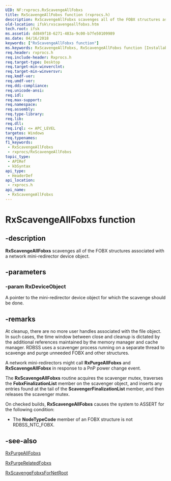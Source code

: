 ```yaml
---
UID: NF:rxprocs.RxScavengeAllFobxs
title: RxScavengeAllFobxs function (rxprocs.h)
description: RxScavengeAllFobxs scavenges all of the FOBX structures associated with a network mini-redirector device object.
old-location: ifsk\rxscavengeallfobxs.htm
tech.root: ifsk
ms.assetid: dd849f18-6271-483a-9c00-b7fe50109989
ms.date: 04/16/2018
keywords: ["RxScavengeAllFobxs function"]
ms.keywords: RxScavengeAllFobxs, RxScavengeAllFobxs function [Installable File System Drivers], ifsk.rxscavengeallfobxs, rxprocs/RxScavengeAllFobxs, rxref_d983b334-0cc7-42ab-abc7-79f1bc0876cd.xml
req.header: rxprocs.h
req.include-header: Rxprocs.h
req.target-type: Desktop
req.target-min-winverclnt: 
req.target-min-winversvr: 
req.kmdf-ver: 
req.umdf-ver: 
req.ddi-compliance: 
req.unicode-ansi: 
req.idl: 
req.max-support: 
req.namespace: 
req.assembly: 
req.type-library: 
req.lib: 
req.dll: 
req.irql: <= APC_LEVEL
targetos: Windows
req.typenames: 
f1_keywords:
 - RxScavengeAllFobxs
 - rxprocs/RxScavengeAllFobxs
topic_type:
 - APIRef
 - kbSyntax
api_type:
 - HeaderDef
api_location:
 - rxprocs.h
api_name:
 - RxScavengeAllFobxs
---
```


# RxScavengeAllFobxs function


## -description

<b>RxScavengeAllFobxs</b> scavenges all of the FOBX structures associated with a network mini-redirector device object.

## -parameters

### -param RxDeviceObject

A pointer to the mini-redirector device object for which the scavenge should be done.

## -remarks

At cleanup, there are no more user handles associated with the file object. In such cases, the time window between close and cleanup is dictated by the additional references maintained by the memory manager and cache manager. RDBSS uses a scavenger process running on a separate thread to scavenge and purge unneeded FOBX and other structures.

A network mini-redirectors might call <b>RxPurgeAllFobxs</b> and <b>RxScavengeAllFobsx</b> in response to a PnP power change event. 

The <b>RxScavengeAllFobxs</b> routine acquires the scavenger mutex, traverses the <b>FobxFinalizationList</b> member on the scavenger object, and inserts any entries found at the tail of the <b>ScavengerFinalizationList </b>member, and then releases the scavenger mutex. 

On checked builds, <b>RxScavengeAllFobxs</b> causes the system to ASSERT for the following condition:

<ul>
<li>
The <b>NodeTypeCode</b> member of an FOBX structure is not RDBSS_NTC_FOBX.

</li>
</ul>

## -see-also

<a href="/windows-hardware/drivers/ddi/rxprocs/nf-rxprocs-rxpurgeallfobxs">RxPurgeAllFobxs</a>



<a href="/windows-hardware/drivers/ddi/scavengr/nf-scavengr-rxpurgerelatedfobxs">RxPurgeRelatedFobxs</a>



<a href="/windows-hardware/drivers/ddi/scavengr/nf-scavengr-rxscavengefobxsfornetroot">RxScavengeFobxsForNetRoot</a>